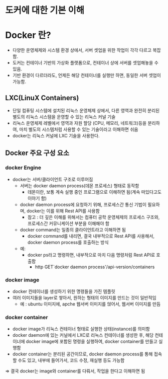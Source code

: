 # 도커에 대한 기본 이해

# Docker 란?

- 다양한 운영체제와 시스템 환경 상에서, 서버 셋업을 위한 작업이 각각 다르고 복잡함. 
- 도커는 컨테이너 기반의 가상화 플랫폼으로, 컨테이너 상에 서버를 셋업해놓을 수 있음.
- 기반 환경이 다르더라도, 언제든 해당 컨테이너를 실행만 하면, 동일한 서버 셋업이 가능함.


## LXC(LinuX Containers)
- 단일 컴퓨팅 시스템에 설치된 리눅스 운영체제 상에서, 다른 영역과 완전히 분리된 별도의 리눅스 시스템을 운영할 수 있는 리눅스 커널 기술
- 리눅스 운영체제 레벨에서 영역과 자원 할당 (CPU, 메모리, 네트워크)등을 분리하여, 마치 별도의 시스템처럼 사용할 수 있는 기술이라고 이해하면 쉬움
- docker는 리눅스 커널에 LXC 기술을 사용한다.

## Docker 주요 구성 요소

### docker Engine

- docker는 서버/클라이언트 구조로 이루어짐
    - 서버는 docker daemon process(데몬 프로세스) 형태로 동작함
        - 데몬이란, 보통 계속 실행 중인 프로그램으로 이해하면 됨(계속 떠있다고도 이야기 함)
    - docker daemon process에 요청하기 위해, 프로세스간 통신 기법이 필요하며, docker는 이를 위해 Rest API를 사용함
        - 참고 : 더  깊은 이해를 위해서는 컴퓨터 공학 운영체제의 프로세스 구조와, 프로세스간 커뮤니케이션 부분을 이해해야 함
    - docker command는 일종의 클라이언트라고 이해하면 됨
        - docker command를 내리면, 결국 내부적으로 Rest API를 사용해서, docker daemon process를 호출하는 방식
    - 예:
        - docker ps라고 명령하면, 내부적으로 마치 다음 명령처럼 Rest API로 호출함
            - http GET`docker daemon process'/api-version/containers
    

### docker image

- docker 컨테이너를 생성하기 위한 명령들을 가진 템플릿
- 여러 이미지들을 layer로 쌓아서, 원하는 형태의 이미지를 만드는 것이 일반적임
    - 예 : ubuntu 이미지에, apche 웹서버 이미지를 얹어서, 웹서버 이미지를 만듬

### docker container

- docker image가 리눅스 컨테이너 형태로 실행한 상태(instance)를 의미함
- docker daemon에 있는 커널에서 LXC로 리눅스 컨테이너를 생성한 후, 해당 컨테이너에 docker image에 포함된 명령을 실행하여, docker container를 만들고 실행함
- docker container는 분리된 공간이므로, docker daemon process를 통해 접속할 수도 있고, 내부에 들어가서, 코드 수정, 재실행 등도 가능함

⇒ 결국 docker는 image와 container를 다뤄서, 작업을 한다고 이해하면 됨